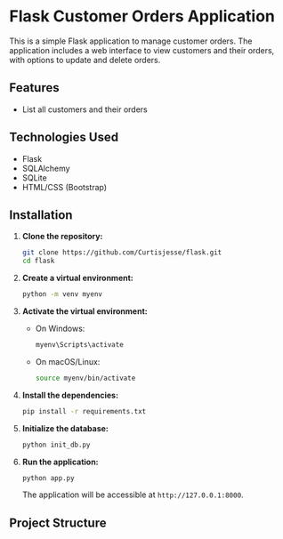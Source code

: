 # Flask Customer Orders Application

This is a simple Flask application to manage customer orders. The application includes a web interface to view customers and their orders, with options to update and delete orders.

## Features

- List all customers and their orders

## Technologies Used

- Flask
- SQLAlchemy
- SQLite
- HTML/CSS (Bootstrap)

## Installation

1. **Clone the repository:**
    ```sh
    git clone https://github.com/Curtisjesse/flask.git
    cd flask
    ```

2. **Create a virtual environment:**
    ```sh
    python -m venv myenv
    ```

3. **Activate the virtual environment:**
    - On Windows:
        ```sh
        myenv\Scripts\activate
        ```
    - On macOS/Linux:
        ```sh
        source myenv/bin/activate
        ```

4. **Install the dependencies:**
    ```sh
    pip install -r requirements.txt
    ```

5. **Initialize the database:**
    ```sh
    python init_db.py
    ```

6. **Run the application:**
    ```sh
    python app.py
    ```

    The application will be accessible at `http://127.0.0.1:8000`.

## Project Structure

